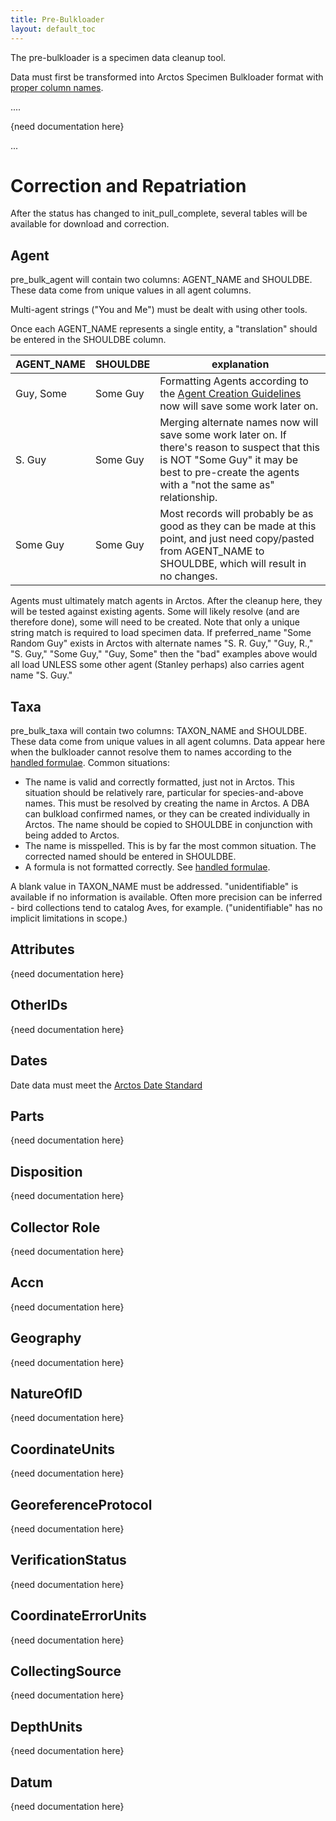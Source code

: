 ```yaml
---
title: Pre-Bulkloader
layout: default_toc
---
```


The pre-bulkloader is a specimen data cleanup tool.

Data must first be transformed into Arctos Specimen Bulkloader format with [proper column names](http://handbook.arctosdb.org/documentation/bulkloader.html).

....

{need documentation here}

...

# Correction and Repatriation

After the status has changed to init_pull_complete, several tables will be available for download and correction.

## Agent

pre_bulk_agent will contain two columns: AGENT_NAME and SHOULDBE. These data come from unique values in all agent columns.

Multi-agent strings ("You and Me") must be dealt with using other tools.

Once each AGENT_NAME represents a single entity, a "translation" should be entered in the SHOULDBE column.

| AGENT_NAME        | SHOULDBE           | explanation  |
| ------------- |-------------| -----|
| Guy, Some      | Some Guy | Formatting Agents according to the [Agent Creation Guidelines](http://handbook.arctosdb.org/documentation/agent.html#creating--maintaining-agents) now will save some work later on. |
| S. Guy      | Some Guy  |  Merging alternate names now will save some work later on. If there's reason to suspect that this is NOT "Some Guy" it may be best to pre-create the agents with a "not the same as" relationship. |
| Some Guy | Some Guy      |   Most records will probably be as good as they can be made at this point, and just need copy/pasted from AGENT_NAME to SHOULDBE, which will result in no changes. |


Agents must ultimately match agents in Arctos. After the cleanup here, they will be tested against existing agents. Some will likely resolve (and are therefore done), some will need to be created. Note that only a unique string match is required to load specimen data. If preferred_name "Some Random Guy" exists in Arctos with alternate names "S. R. Guy," "Guy, R.," "S. Guy," "Some Guy," "Guy, Some" then the "bad" examples above would all load UNLESS some other agent (Stanley perhaps) also carries agent name "S. Guy."







## Taxa

pre_bulk_taxa will contain two columns: TAXON_NAME and SHOULDBE. These data come from unique values in all agent columns. Data appear here when the bulkloader cannot resolve them to names according to the [handled formulae](http://handbook.arctosdb.org/documentation/bulkloader.html#taxonomy). Common situations:

* The name is valid and correctly formatted, just not in Arctos. This situation should be relatively rare, particular for species-and-above names. This must be resolved by creating the name in Arctos. A DBA can bulkload confirmed names, or they can be created individually in Arctos. The name should be copied to  SHOULDBE in conjunction with being added to Arctos.
* The name is misspelled. This is by far the most common situation. The corrected named should be entered in SHOULDBE.
* A formula is not formatted correctly. See [handled formulae](http://handbook.arctosdb.org/documentation/bulkloader.html#taxonomy).

A blank value in TAXON_NAME must be addressed. "unidentifiable" is available if no information is available. Often more precision can be inferred - bird collections tend to catalog Aves, for example. ("unidentifiable" has no implicit limitations in scope.)

## Attributes

{need documentation here}

## OtherIDs


{need documentation here}

## Dates

Date data must meet the [Arctos Date Standard](http://handbook.arctosdb.org/documentation/dates.html)

## Parts

{need documentation here}

## Disposition

{need documentation here}

## Collector Role
{need documentation here}

## Accn
{need documentation here}

## Geography
{need documentation here}

## NatureOfID
{need documentation here}

## CoordinateUnits
{need documentation here}

## GeoreferenceProtocol
{need documentation here}

## VerificationStatus
{need documentation here}

## CoordinateErrorUnits
{need documentation here}

## CollectingSource
{need documentation here}

## DepthUnits
{need documentation here}

## Datum
{need documentation here}



